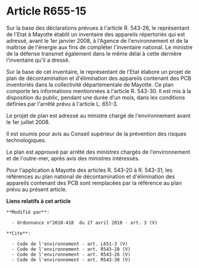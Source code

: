 # Article R655-15

Sur la base des déclarations prévues à l'article R. 543-26, le représentant de l'Etat à Mayotte établit un inventaire des
appareils répertoriés qui est adressé, avant le 1er janvier 2008, à l'Agence de l'environnement et de la maîtrise de
l'énergie aux fins de compléter l'inventaire national. Le ministre de la défense transmet également dans le même délai à
cette dernière l'inventaire qu'il a dressé. 

Sur la base de cet inventaire, le représentant de l'Etat élabore un projet de plan de décontamination et d'élimination des
appareils contenant des PCB inventoriés dans la collectivité départementale de Mayotte. Ce plan comporte les informations
mentionnées à l'article R. 543-30. Il est mis à la disposition du public, pendant une durée d'un mois, dans les conditions
définies par l'arrêté prévu à l'article L. 651-3. 

Le projet de plan est adressé au ministre chargé de l'environnement avant le 1er juillet 2008. 

Il est soumis pour avis au Conseil supérieur de la prévention des risques technologiques. 

Le plan est approuvé par arrêté des ministres chargés de l'environnement et de l'outre-mer, après avis des ministres
intéressés. 

Pour l'application à Mayotte des articles R. 543-20 à R. 543-31, les références au plan national de décontamination et
d'élimination des appareils contenant des PCB sont remplacées par la référence au plan prévu au présent article.

**Liens relatifs à cet article**

	**Modifié par**:

	  - Ordonnance n°2010-418  du 27 avril 2010 - art. 3 (V)

	**Cite**:

	  - Code de l'environnement - art. L651-3 (V)
	  - Code de l'environnement - art. R543-20 (V)
	  - Code de l'environnement - art. R543-26 (V)
	  - Code de l'environnement - art. R543-30 (V)
